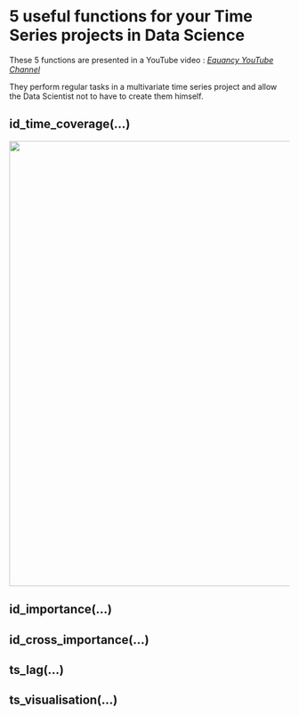 # 5 useful functions for your Time Series projects in Data Science

These 5 functions are presented in a YouTube video :  *[Equancy YouTube Channel](https://www.youtube.com/channel/UC2LEbd7POe95hDui_hIgH7g/featured)*

They perform regular tasks in a multivariate time series project and allow the Data Scientist not to have to create them himself.

## id_time_coverage(...)

<img src="https://github.com/equancy/ts_utils/blob/main/images/intro.gif" width="800" />

## id_importance(...)



## id_cross_importance(...)



## ts_lag(...)



## ts_visualisation(...)
